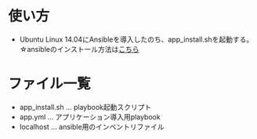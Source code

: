 # 使い方
- Ubuntu Linux 14.04にAnsibleを導入したのち、app_install.shを起動する。  
☆ansibleのインストール方法は[こちら](http://docs.ansible.com/ansible/intro_installation.html#latest-releases-via-apt-ubuntu)

# ファイル一覧
- app_install.sh ... playbook起動スクリプト
- app.yml ... アプリケーション導入用playbook
- localhost ... ansible用のインベントリファイル
